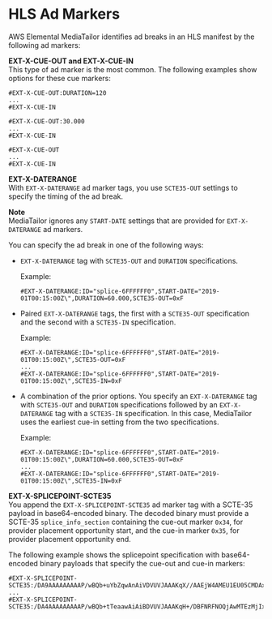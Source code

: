 # HLS Ad Markers<a name="hls-ad-markers"></a>

AWS Elemental MediaTailor identifies ad breaks in an HLS manifest by the following ad markers:

**EXT\-X\-CUE\-OUT and EXT\-X\-CUE\-IN**  
This type of ad marker is the most common\. The following examples show options for these cue markers:

```
#EXT-X-CUE-OUT:DURATION=120
...
#EXT-X-CUE-IN
```

```
#EXT-X-CUE-OUT:30.000 
...
#EXT-X-CUE-IN
```

```
#EXT-X-CUE-OUT
...
#EXT-X-CUE-IN
```

**EXT\-X\-DATERANGE**  
With `EXT-X-DATERANGE` ad marker tags, you use `SCTE35-OUT` settings to specify the timing of the ad break\. 

**Note**  
MediaTailor ignores any `START-DATE` settings that are provided for `EXT-X-DATERANGE` ad markers\. 

You can specify the ad break in one of the following ways:
+ `EXT-X-DATERANGE` tag with `SCTE35-OUT` and `DURATION` specifications\. 

  Example:

  ```
  #EXT-X-DATERANGE:ID="splice-6FFFFFF0",START-DATE="2019-01T00:15:00Z\",DURATION=60.000,SCTE35-OUT=0xF
  ```
+ Paired `EXT-X-DATERANGE` tags, the first with a `SCTE35-OUT` specification and the second with a `SCTE35-IN` specification\. 

  Example:

  ```
  #EXT-X-DATERANGE:ID="splice-6FFFFFF0",START-DATE="2019-01T00:15:00Z\",SCTE35-OUT=0xF
  ...
  #EXT-X-DATERANGE:ID="splice-6FFFFFF0",START-DATE="2019-01T00:15:00Z\",SCTE35-IN=0xF
  ```
+ A combination of the prior options\. You specify an `EXT-X-DATERANGE` tag with `SCTE35-OUT` and `DURATION` specifications followed by an `EXT-X-DATERANGE` tag with a `SCTE35-IN` specification\. In this case, MediaTailor uses the earliest cue\-in setting from the two specifications\.

  Example:

  ```
  #EXT-X-DATERANGE:ID="splice-6FFFFFF0",START-DATE="2019-01T00:15:00Z\",DURATION=60.000,SCTE35-OUT=0xF
  ...
  #EXT-X-DATERANGE:ID="splice-6FFFFFF0",START-DATE="2019-01T00:15:00Z\",SCTE35-IN=0xF
  ```

**EXT\-X\-SPLICEPOINT\-SCTE35**  
You append the `EXT-X-SPLICEPOINT-SCTE35` ad marker tag with a SCTE\-35 payload in base64\-encoded binary\. The decoded binary must provide a SCTE\-35 `splice_info_section` containing the cue\-out marker `0x34`, for provider placement opportunity start, and the cue\-in marker `0x35`, for provider placement opportunity end\. 

The following example shows the splicepoint specification with base64\-encoded binary payloads that specify the cue\-out and cue\-in markers: 

```
#EXT-X-SPLICEPOINT-SCTE35:/DA9AAAAAAAAAP/wBQb+uYbZqwAnAiVDVUVJAAAKqX//AAEjW4AMEU1EU05CMDAxMTMyMjE5M19ONAAAmXz5JA==
...
#EXT-X-SPLICEPOINT-SCTE35:/DA4AAAAAAAAAP/wBQb+tTeaawAiAiBDVUVJAAAKqH+/DBFNRFNOQjAwMTEzMjIxOTJfTjUAAIiGK1s=
```